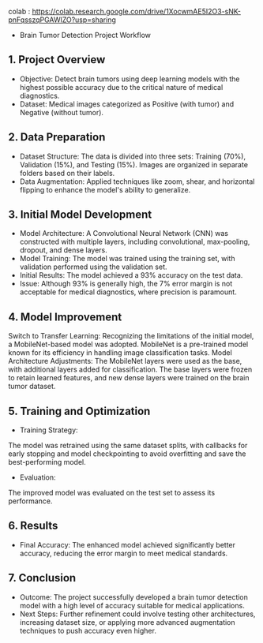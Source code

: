 colab : https://colab.research.google.com/drive/1XocwmAE5I2O3-sNK-pnFqsszqPGAWlZO?usp=sharing

- Brain Tumor Detection Project Workflow
## 1. Project Overview
- Objective: Detect brain tumors using deep learning models with the highest possible accuracy due to the critical nature of medical diagnostics.
- Dataset: Medical images categorized as Positive (with tumor) and Negative (without tumor).
## 2. Data Preparation
- Dataset Structure:
The data is divided into three sets: Training (70%), Validation (15%), and Testing (15%).
Images are organized in separate folders based on their labels.
- Data Augmentation:
Applied techniques like zoom, shear, and horizontal flipping to enhance the model's ability to generalize.
## 3. Initial Model Development
- Model Architecture:
A Convolutional Neural Network (CNN) was constructed with multiple layers, including convolutional, max-pooling, dropout, and dense layers.
- Model Training:
The model was trained using the training set, with validation performed using the validation set.
- Initial Results:
The model achieved a 93% accuracy on the test data.
- Issue:
Although 93% is generally high, the 7% error margin is not acceptable for medical diagnostics, where precision is paramount.
## 4. Model Improvement
Switch to Transfer Learning:
Recognizing the limitations of the initial model, a MobileNet-based model was adopted. MobileNet is a pre-trained model known for its efficiency in handling image classification tasks.
Model Architecture Adjustments:
The MobileNet layers were used as the base, with additional layers added for classification. The base layers were frozen to retain learned features, and new dense layers were trained on the brain tumor dataset.
## 5. Training and Optimization
- Training Strategy:

The model was retrained using the same dataset splits, with callbacks for early stopping and model checkpointing to avoid overfitting and save the best-performing model.
- Evaluation:

The improved model was evaluated on the test set to assess its performance.
## 6. Results
- Final Accuracy:
The enhanced model achieved significantly better accuracy, reducing the error margin to meet medical standards.
## 7. Conclusion
- Outcome:
The project successfully developed a brain tumor detection model with a high level of accuracy suitable for medical applications.
- Next Steps:
Further refinement could involve testing other architectures, increasing dataset size, or applying more advanced augmentation techniques to push accuracy even higher.
